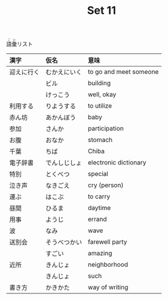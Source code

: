 ﻿---
layout: default
title: Set 11
parent: N4 Vocabulary List
grand_parent: <ruby>語彙<rt>ごい</rt></ruby> Vocabulary
nav_order: 11
---

<ruby>語彙<rt>ごい</rt></ruby>リスト

| 漢字       | 仮名         | 意味                   |
|:---------- |:------------ |:---------------------- |
| 迎えに行く | むかえにいく | to go and meet someone |
|            | ビル         | building               |
|            | けっこう     | well, okay             |
| 利用する   | りようする   | to utilize             |
| 赤ん坊     | あかんぼう   | baby                   |
| 参加       | さんか       | participation          |
| お腹       | おなか       | stomach                |
| 千葉       | ちば         | Chiba                  |
| 電子辞書   | でんしじしょ | electronic dictionary  |
| 特別       | とくべつ     | special                |
| 泣き声     | なきごえ     | cry (person)           |
| 運ぶ       | はこぶ       | to carry               |
| 昼間       | ひるま       | daytime                |
| 用事       | ようじ       | errand                 |
| 波         | なみ         | wave                   |
| 送別会     | そうべつかい | farewell party         |
|            | すごい       | amazing                |
| 近所       | きんじょ     | neighborhood           |
|            | きんじょ     | such                   |
| 書き方     | かきかた     | way of writing         |
